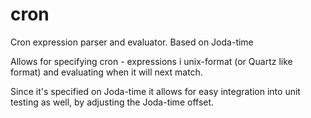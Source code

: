 cron
====

 Cron expression parser and evaluator.  Based on Joda-time
 
 Allows for specifying cron - expressions i unix-format (or Quartz like format) and evaluating when it will next match.
 
 Since it's specified on Joda-time it allows for easy integration into unit testing as well, by adjusting the Joda-time offset.
